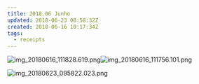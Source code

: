 ```yaml
---
title: 2018.06 Junho
updated: 2018-06-23 08:58:32Z
created: 2018-06-16 10:17:34Z
tags:
  - receipts
---
```


![img_20180616_111828.619.png](../../_resources/img_20180616_111828.619.png)![img_20180616_111756.101.png](../../_resources/img_20180616_111756.101.png)

![img_20180623_095822.023.png](../../_resources/img_20180623_095822.023.png)